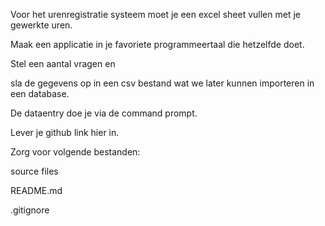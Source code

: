 Voor het urenregistratie systeem moet je een excel sheet vullen met je gewerkte uren.

Maak een applicatie in je favoriete programmeertaal die hetzelfde doet.

Stel een aantal vragen en

sla de gegevens op in een csv bestand wat we later kunnen importeren in een database.

De dataentry doe je via de command prompt.

 

Lever je github link hier in.

 

Zorg voor volgende bestanden:

source files

README.md

.gitignore
